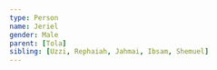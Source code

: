 ```yaml
---
type: Person
name: Jeriel
gender: Male
parent: [Tola]
sibling: [Uzzi, Rephaiah, Jahmai, Ibsam, Shemuel]
---
```


